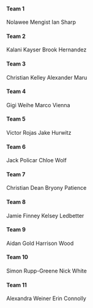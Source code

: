 #### Team 1
Nolawee Mengist
Ian Sharp

#### Team 2
Kalani Kayser
Brook Hernandez

#### Team 3
Christian Kelley
Alexander Maru

#### Team 4
Gigi Weihe
Marco Vienna

#### Team 5
Victor Rojas
Jake Hurwitz

#### Team 6
Jack Policar
Chloe Wolf

#### Team 7
Christian Dean
Bryony Patience

#### Team 8
Jamie Finney
Kelsey Ledbetter

#### Team 9
Aidan Gold
Harrison Wood

#### Team 10
Simon Rupp-Greene
Nick White

#### Team 11
Alexandra Weiner
Erin Connolly
